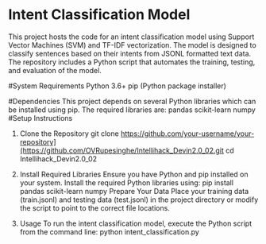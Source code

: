 # Intent Classification Model
This project hosts the code for an intent classification model using Support Vector Machines (SVM) and TF-IDF vectorization. The model is designed to classify sentences based on their intents from JSONL formatted text data. The repository includes a Python script that automates the training, testing, and evaluation of the model.

#System Requirements
Python 3.6+
pip (Python package installer)

#Dependencies
This project depends on several Python libraries which can be installed using pip. The required libraries are:
  pandas
  scikit-learn
  numpy
#Setup Instructions
1. Clone the Repository
  git clone https://github.com/your-username/your-repository](https://github.com/OVRupesinghe/Intellihack_Devin2.0_02.git
cd Intellihack_Devin2.0_02

2. Install Required Libraries
  Ensure you have Python and pip installed on your system. Install the required Python libraries using:
    pip install pandas scikit-learn numpy
  Prepare Your Data
    Place your training data (train.jsonl) and testing data (test.jsonl) in the project directory or modify the script to point to the correct file locations.
   
3. Usage
  To run the intent classification model, execute the Python script from the command line:
  python intent_classification.py


